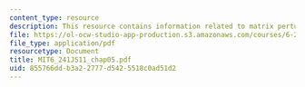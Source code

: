 ```yaml
---
content_type: resource
description: This resource contains information related to matrix perturbations.
file: https://ol-ocw-studio-app-production.s3.amazonaws.com/courses/6-241j-dynamic-systems-and-control-spring-2011/855766ddb3a22777d5425518c0ad51d2_MIT6_241JS11_chap05.pdf
file_type: application/pdf
resourcetype: Document
title: MIT6_241JS11_chap05.pdf
uid: 855766dd-b3a2-2777-d542-5518c0ad51d2
---
```

